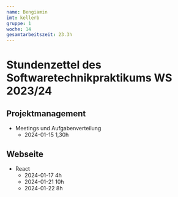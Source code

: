 ```yaml
---
name: Bengiamin
imt: kellerb
gruppe: 1
woche: 14
gesamtarbeitszeit: 23.3h
---
```


# Stundenzettel des Softwaretechnikpraktikums WS 2023/24


## Projektmanagement
- Meetings und Aufgabenverteilung
  - 2024-01-15 1,30h
  

## Webseite

- React
  - 2024-01-17 4h
  - 2024-01-21 10h
  - 2024-01-22 8h






